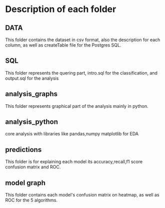 # Description of each folder 

## DATA
This folder contains the dataset in csv format, also the description for each column, as well as createTable file for the Postgres SQL.

## SQL
This folder represents the quering part, intro.sql for the classification, and output.sql for the analysis

## analysis_graphs
This folder represents graphical part of the analysis mainly in python.

## analysis_python
core analysis with libraries like pandas,numpy matplotlib for EDA

## predictions
This folder is for explaining each model its accuracy,recall,f1 score confusion matrix and ROC.

## model graph
This folder contains each model's confusion matrix on heatmap, as well as ROC for the 5 algorithms.

